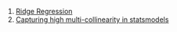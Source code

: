 1. [Ridge Regression](https://ncss-wpengine.netdna-ssl.com/wp-content/themes/ncss/pdf/Procedures/NCSS/Ridge_Regression.pdf)
2. [Capturing high multi-collinearity in statsmodels](https://stackoverflow.com/questions/25676145/capturing-high-multi-collinearity-in-statsmodels)
